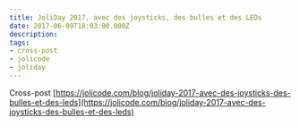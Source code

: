 ```yaml
---
title: JoliDay 2017, avec des joysticks, des bulles et des LEDs
date: 2017-06-09T18:03:00.000Z
description:
tags:
- cross-post
- jolicode
- joliday
---
```


Cross-post [https://jolicode.com/blog/joliday-2017-avec-des-joysticks-des-bulles-et-des-leds](https://jolicode.com/blog/joliday-2017-avec-des-joysticks-des-bulles-et-des-leds)
